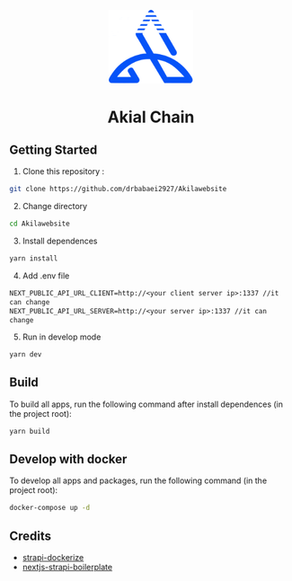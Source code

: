 <p align="center">
  <img src="./apps/frontend/public/assets/icon/logo192.svg" width="150">
</p>

<h1 align="center">Akial Chain</h1>


## Getting Started

1. Clone this repository :

```bash
git clone https://github.com/drbabaei2927/Akilawebsite
```

2. Change directory

```bash
cd Akilawebsite
```

3. Install dependences

```bash
yarn install
```

4. Add .env file

```
NEXT_PUBLIC_API_URL_CLIENT=http://<your client server ip>:1337 //it can change 
NEXT_PUBLIC_API_URL_SERVER=http://<your server ip>:1337 //it can change 

```

5. Run in develop mode

```bash
yarn dev
```

## Build

To build all apps, run the following command after install dependences (in the project root):

```bash
yarn build
```

## Develop with docker

To develop all apps and packages, run the following command (in the project root):

```bash
docker-compose up -d
```

## Credits

- [strapi-dockerize](https://github.com/kevinadhiguna/strapi-dockerize)
- [nextjs-strapi-boilerplate](https://github.com/kevinadhiguna/strapi-dockerize)
